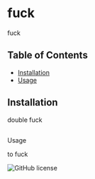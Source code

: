 # fuck

fuck

## Table of Contents

- [Installation](#installation)
- 
  [Usage](#usage)

## Installation

double fuck

## 
  Usage

to fuck

![GitHub license](https://img.shields.io/badge/license-MIT-blue.svg)